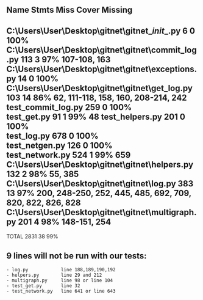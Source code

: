 Name                                                Stmts   Miss  Cover   Missing
---------------------------------------------------------------------------------
C:\Users\User\Desktop\gitnet\gitnet\__init__.py         6      0   100%   
C:\Users\User\Desktop\gitnet\gitnet\commit_log.py     113      3    97%   107-108, 163
C:\Users\User\Desktop\gitnet\gitnet\exceptions.py      14      0   100%   
C:\Users\User\Desktop\gitnet\gitnet\get_log.py        103     14    86%   62, 111-118, 158, 160, 208-214, 242
test_commit_log.py                                    259      0   100%   
test_get.py                                            91      1    99%   48
test_helpers.py                                       201      0   100%   
test_log.py                                           678      0   100%   
test_netgen.py                                        126      0   100%   
test_network.py                                       524      1    99%   659
C:\Users\User\Desktop\gitnet\gitnet\helpers.py        132      2    98%   55, 385
C:\Users\User\Desktop\gitnet\gitnet\log.py            383     13    97%   200, 248-250, 252, 445, 485, 692, 709, 820, 822, 826, 828
C:\Users\User\Desktop\gitnet\gitnet\multigraph.py     201      4    98%   148-151, 254
---------------------------------------------------------------------------------
TOTAL                                                2831     38    99%   

## 9 lines will not be run with our tests:
    - log.py            line 188,189,190,192
    - helpers.py        line 29 and 212
    - multigraph.py     line 98 or line 104
    - test_get.py       line 32
    - test_network.py   line 641 or line 643
